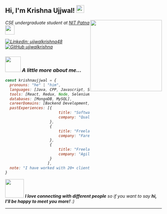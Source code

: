 <h2> Hi, I'm Krishna Ujjwal! <img src="https://media.giphy.com/media/hvRJCLFzcasrR4ia7z/giphy.gif" width="25px"></h2>
<img align='right' src="https://media.giphy.com/media/3o7qE1YN7aBOFPRw8E/giphy.gif" width="230">
<p><em>CSE undergraduate student at <a href="http://www.nitp.ac.in/">NIT Patna</a><img src="https://media.giphy.com/media/WUlplcMpOCEmTGBtBW/giphy.gif" width="30"> 



[![Linkedin: ujjwalkrishna48](https://img.shields.io/badge/-ujjwalkrishna48-blue?style=flat-square&logo=Linkedin&logoColor=white&link=https://www.linkedin.com/in/ujjwalkrishna48/)](https://www.linkedin.com/in/ujjwalkrishna48/)
[![GitHub ujjwalkrishna](https://img.shields.io/github/followers/ujjwalkrishna?label=follow&style=social)](https://github.com/ujjwalkrishna)


### <img src="https://media.giphy.com/media/BGfplveR2pYdF3z63b/giphy.gif" width="50"> A little more about me...  

```javascript
const krishnaujjwal = {
  pronouns: "he" | "him",
  languages: [Java, CPP, Javascript, Solidity, HTML, CSS, Python],
  tools: [React, Redux, Node, Selenium, Puppeteer],
  databases: [MongoDB, MySQL],
  careerDomains: [Backend Development, Blockchain Development],
  pastExperiences: [{
                        title: "Software Enginner Intern",
                        company: "Qualyval Consulting Ltd."
                    },
                    {
                        title: "Freelance Software Engineer Intern",
                        company: "Fare Destination Pvt Ltd"
                    },
                    {
                        title: "Freelance Automation Enginner",
                        company: "Agilus Work SOlutions"
                    }
                   ],
  note: "I have worked with 20+ clients as an independent freelancer maintaining 5 star rating. I have strong hold on backend development, Data Structures & Algorithm. Beginner in blockchain development"
}
```

<img src="https://media.giphy.com/media/LnQjpWaON8nhr21vNW/giphy.gif" width="60"> <em><b>I love connecting with different people</b> so if you want to say <b>hi, I'll be happy to meet you more!</b> :)</em>

---
